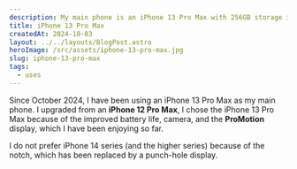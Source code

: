 ```yaml
---
description: My main phone is an iPhone 13 Pro Max with 256GB storage in Graphite color. 
title: iPhone 13 Pro Max
createdAt: 2024-10-03 
layout: ../../layouts/BlogPost.astro
heroImage: /src/assets/iphone-13-pro-max.jpg 
slug: iphone-13-pro-max
tags:
  - uses 
---
```


Since October 2024, I have been using an iPhone 13 Pro Max as my main phone. 
I upgraded from an **iPhone 12 Pro Max**, I chose the iPhone 13 Pro Max because of the improved battery life, camera, and the **ProMotion** display, which I have been enjoying so far. 

I do not prefer iPhone 14 series (and the higher series) because of the notch, which has been replaced by a punch-hole display. 
